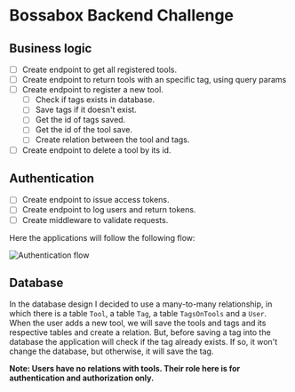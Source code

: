 # Bossabox Backend Challenge

## Business logic
- [ ] Create endpoint to get all registered tools.
- [ ] Create endpoint to return tools with an specific tag, using query params
- [ ] Create endpoint to register a new tool.
  - [ ] Check if tags exists in database.
  - [ ] Save tags if it doesn't exist.
  - [ ] Get the id of tags saved.
  - [ ] Get the id of the tool save.
  - [ ] Create relation between the tool and tags.
- [ ] Create endpoint to delete a tool by its id.

## Authentication
- [ ] Create endpoint to issue access tokens.
- [ ] Create endpoint to log users and return tokens.
- [ ] Create middleware to validate requests. 

Here the applications will follow the following flow:

![Authentication flow](https://media.discordapp.net/attachments/611633543420051458/995500936514510908/unknown.png?width=1375&height=664)

## Database

In the database design I decided to use a many-to-many relationship, in which there is a table `Tool`, a table `Tag`, a table `TagsOnTools` and a `User`. When the user adds a new tool, we will save the tools and tags and its respective tables and create a relation. But, before saving a tag into the database the application will check if the tag already exists. If so, it won't change the database, but otherwise, it will save the tag.

**Note: Users have no relations with tools. Their role here is for authentication and authorization only.**
